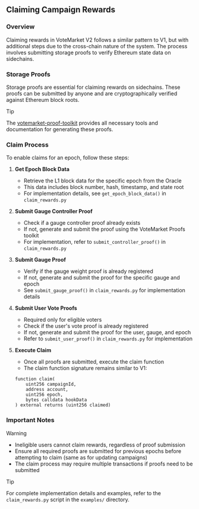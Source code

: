 ## Claiming Campaign Rewards

### Overview

Claiming rewards in VoteMarket V2 follows a similar pattern to V1, but with additional steps due to the cross-chain nature of the system. The process involves submitting storage proofs to verify Ethereum state data on sidechains.

### Storage Proofs

Storage proofs are essential for claiming rewards on sidechains. These proofs can be submitted by anyone and are cryptographically verified against Ethereum block roots.

> [!TIP]
> The [votemarket-proof-toolkit](https://github.com/stake-dao/votemarket-proof-toolkit) provides all necessary tools and documentation for generating these proofs.

### Claim Process

To enable claims for an epoch, follow these steps:

1. **Get Epoch Block Data**
   - Retrieve the L1 block data for the specific epoch from the Oracle
   - This data includes block number, hash, timestamp, and state root
   - For implementation details, see `get_epoch_block_data()` in `claim_rewards.py`

2. **Submit Gauge Controller Proof**
   - Check if a gauge controller proof already exists
   - If not, generate and submit the proof using the VoteMarket Proofs toolkit
   - For implementation, refer to `submit_controller_proof()` in `claim_rewards.py`

3. **Submit Gauge Proof**
   - Verify if the gauge weight proof is already registered
   - If not, generate and submit the proof for the specific gauge and epoch
   - See `submit_gauge_proof()` in `claim_rewards.py` for implementation details

4. **Submit User Vote Proofs**
   - Required only for eligible voters
   - Check if the user's vote proof is already registered
   - If not, generate and submit the proof for the user, gauge, and epoch
   - Refer to `submit_user_proof()` in `claim_rewards.py` for implementation

5. **Execute Claim**
   - Once all proofs are submitted, execute the claim function
   - The claim function signature remains similar to V1:

   ```solidity
   function claim(
       uint256 campaignId,
       address account,
       uint256 epoch,
       bytes calldata hookData
   ) external returns (uint256 claimed)
   ```

### Important Notes

> [!WARNING]
> - Ineligible users cannot claim rewards, regardless of proof submission
> - Ensure all required proofs are submitted for previous epochs before attempting to claim (same as for updating campaigns)
> - The claim process may require multiple transactions if proofs need to be submitted

> [!TIP]
> For complete implementation details and examples, refer to the `claim_rewards.py` script in the `examples/` directory.
